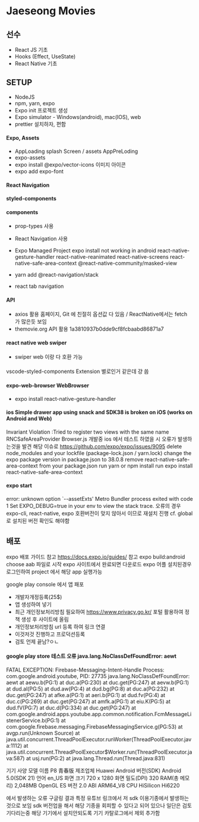 # Jaeseong Movies

## 선수

- React JS 기초
- Hooks (Effect, UseState)
- React Native 기초

## SETUP

- NodeJS
- npm, yarn, expo
- Expo init 프로젝트 생성
- Expo simulator - Windows(android), mac(IOS), web
- prettier 설치하자, 편함

#### Expo, Assets

- AppLoading splash Screen / assets AppPreLoding
- expo-assets
- expo install @expo/vector-icons 이미지 아이콘
- expo add expo-font

#### React Navigation

#### styled-components

#### components

- prop-types 사용

- React Navigation 사용
- Expo Managed Project expo install not working in android
  react-native-gesture-handler
  react-native-reanimated
  react-native-screens
  react-native-safe-area-context
  @react-native-community/masked-view
- yarn add @react-navigation/stack
- react tab navigation

#### API

- axios 활용 홈페이지, Git 에 친절히 옵션값 다 있음 / ReactNative에서는 fetch 가 많은듯 보임
- themovie.org API 활용
  1a3810937b0dde9cf8fcbaabd86871a7

#### react native web swiper

- swiper web 이랑 다 호환 가능

####

vscode-styled-components Extension
별로인거 같은데 걍 씀

#### expo-web-browser WebBrowser

- expo install react-native-gesture-handler

#### ios Simple drawer app using snack and SDK38 is broken on iOS (works on Android and Web)

Invariant Violation :Tried to register two views with the same name RNCSafeAreaProvider
Browser.js
개발중 ios 에서 테스트 하였을 시 오류가 발생하는것을 발견
해당 이슈로 https://github.com/expo/expo/issues/9095
delete node_modules and your lockfile (package-lock.json / yarn.lock)
change the expo package version in package.json to 38.0.8
remove react-native-safe-area-context from your package.json
run yarn or npm install
run expo install react-native-safe-area-context

#### expo start
error: unknown option `--assetExts'
Metro Bundler process exited with code 1
Set EXPO_DEBUG=true in your env to view the stack trace.
오류의 경우 expo-cli, react-native, expo 호환버전이 맞지 않아서 이므로 재설치 진행 
cf. global 로 설치된 버전 확인도 해야함

## 배포
expo 배포 가이드 참고
https://docs.expo.io/guides/ 참고
expo build:android
choose aab 파일로 시작
expo 사이트에서 완료되면 다운로드
expo 어플 설치된경우 로그인하여 project 에서 해당 app 실행가능

google play console 에서 앱 패포
- 개발자개정등록(25$)
- 앱 생성하여 넣기 
- 최근 개인정보처리방침 필요하여 https://www.privacy.go.kr/ 포털 활용하여 정책 생성 후 사이트에 올림
- 개인정보처리방침 url 등록 하여 링크 연결
- 이것저것 진행하고 프로덕션등록
- 검토 언제 끝남?ㅇㄴ
#### google play store 테스트 오류 java.lang.NoClassDefFoundError: aewt
 FATAL EXCEPTION: Firebase-Messaging-Intent-Handle
Process: com.google.android.youtube, PID: 27735
java.lang.NoClassDefFoundError: aewt
	at aewu.b(PG:1)
	at duc.a(PG:230)
	at duc.get(PG:247)
	at aevw.b(PG:1)
	at dud.al(PG:5)
	at dud.aw(PG:4)
	at dud.bg(PG:8)
	at duc.a(PG:232)
	at duc.get(PG:247)
	at afke.a(PG:1)
	at aeri.b(PG:1)
	at dud.fv(PG:4)
	at duc.c(PG:269)
	at duc.get(PG:247)
	at amfk.a(PG:1)
	at eiu.K(PG:5)
	at dud.fV(PG:7)
	at duc.d(PG:334)
	at duc.get(PG:247)
	at com.google.android.apps.youtube.app.common.notification.FcmMessageListenerService.b(PG:1)
	at com.google.firebase.messaging.FirebaseMessagingService.g(PG:53)
	at avgp.run(Unknown Source)
	at java.util.concurrent.ThreadPoolExecutor.runWorker(ThreadPoolExecutor.java:1112)
	at java.util.concurrent.ThreadPoolExecutor$Worker.run(ThreadPoolExecutor.java:587)
	at usj.run(PG:2)
	at java.lang.Thread.run(Thread.java:831)
  
  기기 사양
모델 이름
P8 青春版
제조업체
Huawei
Android 버전(SDK)
Android 5.0(SDK 21)
언어
en_US
화면 크기
720 x 1280
화면 밀도(DPI)
320
RAM(총 메모리)
2,048MB
OpenGL ES 버전
2.0
ABI
ARM64_V8
CPU
HiSilicon Hi6220

에서 발생하는 오류 구글링 결과 특정 유튜브 링크에서 저 sdk 이용기종에서 발생하는것으로 보임
sdk 버전업을 해서 해당 기종을 회피할 수 있다고 되어 있으나 일단은 검토 기다리는중 
해당 기기에서 설치안되도록 기기 카탈로그에서 제외 추가함 
